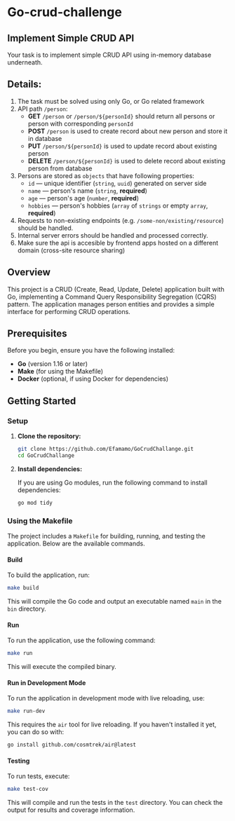 # Go-crud-challenge

## Implement Simple CRUD API

Your task is to implement simple CRUD API using in-memory database underneath.

## Details:

1. The task must be solved using only Go, or Go related framework
2. API path `/person`:
   - **GET** `/person` or `/person/${personId}` should return all persons or person with corresponding `personId`
   - **POST** `/person` is used to create record about new person and store it in database
   - **PUT** `/person/${personId}` is used to update record about existing person
   - **DELETE** `/person/${personId}` is used to delete record about existing person from database
3. Persons are stored as `objects` that have following properties:
   - `id` — unique identifier (`string`, `uuid`) generated on server side
   - `name` — person's name (`string`, **required**)
   - `age` — person's age (`number`, **required**)
   - `hobbies` — person's hobbies (`array` of `strings` or empty `array`, **required**)
4. Requests to non-existing endpoints (e.g. `/some-non/existing/resource`) should be handled.
5. Internal server errors should be handled and processed correctly.
6. Make sure the api is accesible by frontend apps hosted on a different domain (cross-site resource sharing)


## Overview

This project is a CRUD (Create, Read, Update, Delete) application built with Go, implementing a Command Query Responsibility Segregation (CQRS) pattern. The application manages person entities and provides a simple interface for performing CRUD operations.

## Prerequisites

Before you begin, ensure you have the following installed:

- **Go** (version 1.16 or later)
- **Make** (for using the Makefile)
- **Docker** (optional, if using Docker for dependencies)

## Getting Started

### Setup

1. **Clone the repository:**

   ```bash
   git clone https://github.com/Efamamo/GoCrudChallange.git
   cd GoCrudChallange
   ```

2. **Install dependencies:**

   If you are using Go modules, run the following command to install dependencies:

   ```bash
   go mod tidy
   ```

### Using the Makefile

The project includes a `Makefile` for building, running, and testing the application. Below are the available commands.

#### Build

To build the application, run:

```bash
make build
```

This will compile the Go code and output an executable named `main` in the `bin` directory.

#### Run

To run the application, use the following command:

```bash
make run
```

This will execute the compiled binary.

#### Run in Development Mode

To run the application in development mode with live reloading, use:

```bash
make run-dev
```

This requires the `air` tool for live reloading. If you haven't installed it yet, you can do so with:

```bash
go install github.com/cosmtrek/air@latest
```

#### Testing

To run tests, execute:

```bash
make test-cov
```

This will compile and run the tests in the `test` directory. You can check the output for results and coverage information.

